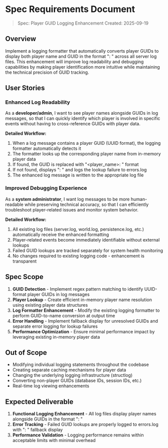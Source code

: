 # Spec Requirements Document

> Spec: Player GUID Logging Enhancement
> Created: 2025-09-19

## Overview

Implement a logging formatter that automatically converts player GUIDs to display both player name and GUID in the format "<name>: <GUID>" across all server log files. This enhancement will improve log readability and debugging capabilities by making player identification more intuitive while maintaining the technical precision of GUID tracking.

## User Stories

### Enhanced Log Readability

As a **developer/admin**, I want to see player names alongside GUIDs in log messages, so that I can quickly identify which player is involved in specific events without having to cross-reference GUIDs with player data.

**Detailed Workflow:**
1. When a log message contains a player GUID (UUID format), the logging formatter automatically detects it
2. The formatter looks up the corresponding player name from in-memory player data
3. If found, the GUID is replaced with "<player_name>: <GUID>" format
4. If not found, displays "<UNKNOWN>: <GUID>" and logs the lookup failure to errors.log
5. The enhanced log message is written to the appropriate log file

### Improved Debugging Experience

As a **system administrator**, I want log messages to be more human-readable while preserving technical accuracy, so that I can efficiently troubleshoot player-related issues and monitor system behavior.

**Detailed Workflow:**
1. All existing log files (server.log, world.log, persistence.log, etc.) automatically receive the enhanced formatting
2. Player-related events become immediately identifiable without external lookups
3. Failed GUID lookups are tracked separately for system health monitoring
4. No changes required to existing logging code - enhancement is transparent

## Spec Scope

1. **GUID Detection** - Implement regex pattern matching to identify UUID-format player GUIDs in log messages
2. **Player Lookup** - Create efficient in-memory player name resolution using existing player data structures
3. **Log Formatter Enhancement** - Modify the existing logging formatter to perform GUID-to-name conversion at output time
4. **Error Handling** - Implement fallback display for unresolved GUIDs and separate error logging for lookup failures
5. **Performance Optimization** - Ensure minimal performance impact by leveraging existing in-memory player data

## Out of Scope

- Modifying individual logging statements throughout the codebase
- Creating separate caching mechanisms for player data
- Changing the underlying logging infrastructure (structlog)
- Converting non-player GUIDs (database IDs, session IDs, etc.)
- Real-time log viewing enhancements

## Expected Deliverable

1. **Functional Logging Enhancement** - All log files display player names alongside GUIDs in the format "<name>: <GUID>"
2. **Error Tracking** - Failed GUID lookups are properly logged to errors.log with "<UNKNOWN>: <GUID>" fallback display
3. **Performance Validation** - Logging performance remains within acceptable limits with minimal overhead
